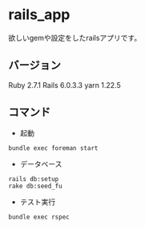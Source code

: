 # rails_app

欲しいgemや設定をしたrailsアプリです。

## バージョン

Ruby 2.7.1
Rails 6.0.3.3
yarn 1.22.5

## コマンド

- 起動

```
bundle exec foreman start
```

- データベース

```
rails db:setup
rake db:seed_fu
```

- テスト実行

```
bundle exec rspec
```
